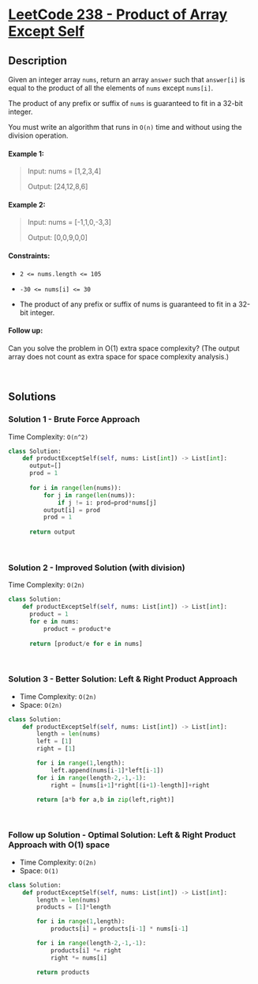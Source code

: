 # [LeetCode 238 - Product of Array Except Self](https://leetcode.com/problems/product-of-array-except-self/description/)
## Description
Given an integer array `nums`, return an array `answer` such that `answer[i]` is equal to the product of all the elements of `nums` except `nums[i]`.

The product of any prefix or suffix of `nums` is guaranteed to fit in a 32-bit integer.

You must write an algorithm that runs in `O(n)` time and without using the division operation.


#### Example 1:
> Input: nums = [1,2,3,4]
> 
> Output: [24,12,8,6]

#### Example 2:
> Input: nums = [-1,1,0,-3,3]
> 
> Output: [0,0,9,0,0]
 

#### Constraints:

* `2 <= nums.length <= 105`

* `-30 <= nums[i] <= 30`

* The product of any prefix or suffix of nums is guaranteed to fit in a 32-bit integer.

#### Follow up: 
Can you solve the problem in O(1) extra space complexity? (The output array does not count as extra space for space complexity analysis.)

<br/>

## Solutions
### Solution 1 - Brute Force Approach
Time Complexity: `O(n^2)`
```python
class Solution:
    def productExceptSelf(self, nums: List[int]) -> List[int]:
      output=[]
      prod = 1
  
      for i in range(len(nums)):
          for j in range(len(nums)): 
              if j != i: prod=prod*nums[j] 
          output[i] = prod
          prod = 1
  
      return output
```
<br/>

### Solution 2 - Improved Solution (with division)
Time Complexity: `O(2n)`
```python
class Solution:
    def productExceptSelf(self, nums: List[int]) -> List[int]:
      product = 1
      for e in nums:
          product = product*e
  
      return [product/e for e in nums]
```

<br/>

### Solution 3 - Better Solution: Left & Right Product Approach
* Time Complexity: `O(2n)`
* Space: `O(2n)`
```python
class Solution:
    def productExceptSelf(self, nums: List[int]) -> List[int]:
        length = len(nums)
        left = [1]
        right = [1]

        for i in range(1,length):
            left.append(nums[i-1]*left[i-1])
        for i in range(length-2,-1,-1):
            right = [nums[i+1]*right[(i+1)-length]]+right

        return [a*b for a,b in zip(left,right)]
```
<br/>

### Follow up Solution - Optimal Solution: Left & Right Product Approach with O(1) space
* Time Complexity: `O(2n)`
* Space: `O(1)`
```python
class Solution:
    def productExceptSelf(self, nums: List[int]) -> List[int]:
        length = len(nums)
        products = [1]*length

        for i in range(1,length):
            products[i] = products[i-1] * nums[i-1]

        for i in range(length-2,-1,-1):
            products[i] *= right
            right *= nums[i]

        return products
```



